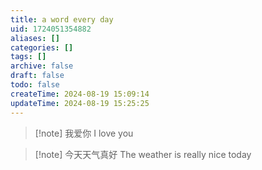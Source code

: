 ```yaml
---
title: a word every day
uid: 1724051354882
aliases: []
categories: []
tags: []
archive: false
draft: false
todo: false
createTime: 2024-08-19 15:09:14
updateTime: 2024-08-19 15:25:25
---
```


> [!note] 我爱你
> I love you

> [!note] 今天天气真好
> The weather is really nice today
